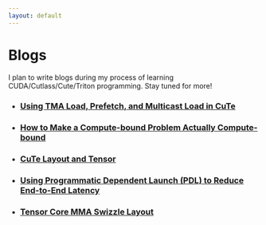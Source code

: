 ```yaml
---
layout: default
---
```


# Blogs

I plan to write blogs during my process of learning CUDA/Cutlass/Cute/Triton programming. Stay tuned for more!

- ### [Using TMA Load, Prefetch, and Multicast Load in CuTe](./cute_tma/cute_tma.html)
- ### [How to Make a Compute-bound Problem Actually Compute-bound](./reg_tile/reg_tile.md)
- ### [CuTe Layout and Tensor](./cute_layout/cute_layout.md)
- ### [Using Programmatic Dependent Launch (PDL) to Reduce End-to-End Latency](./pdl/pdl.md)
- ### [Tensor Core MMA Swizzle Layout](./mma_swizzle/mma_swizzle.md)